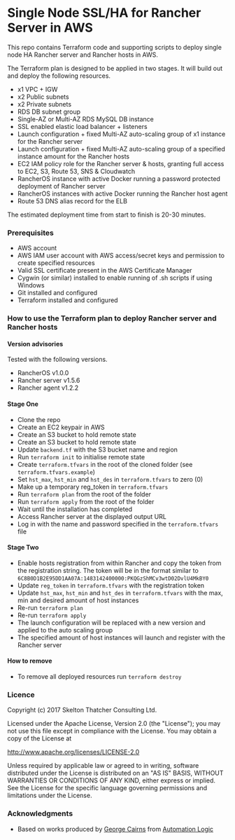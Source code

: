 # Single Node SSL/HA for Rancher Server in AWS

This repo contains Terraform code and supporting scripts to deploy single node HA Rancher server and Rancher hosts in AWS.

The Terraform plan is designed to be applied in two stages. It will build out and deploy the following resources.

* x1 VPC + IGW
* x2 Public subnets
* x2 Private subnets
* RDS DB subnet group
* Single-AZ or Multi-AZ RDS MySQL DB instance
* SSL enabled elastic load balancer + listeners
* Launch configuration + fixed Multi-AZ auto-scaling group of x1 instance for the Rancher server
* Launch configuration + fixed Multi-AZ auto-scaling group of a specified instance amount for the Rancher hosts
* EC2 IAM policy role for the Rancher server & hosts, granting full access to EC2, S3, Route 53, SNS & Cloudwatch
* RancherOS instance with active Docker running a password protected deployment of Rancher server
* RancherOS instances with active Docker running the Rancher host agent
* Route 53 DNS alias record for the ELB

The estimated deployment time from start to finish is 20-30 minutes.

### Prerequisites

* AWS account
* AWS IAM user account with AWS access/secret keys and permission to create specified resources
* Valid SSL certificate present in the AWS Certificate Manager
* Cygwin (or similar) installed to enable running of .sh scripts if using Windows
* Git installed and configured
* Terraform installed and configured

### How to use the Terraform plan to deploy Rancher server and Rancher hosts

#### Version advisories
Tested with the following versions.

* RancherOS v1.0.0
* Rancher server v1.5.6
* Rancher agent v1.2.2

#### Stage One

* Clone the repo
* Create an EC2 keypair in AWS
* Create an S3 bucket to hold remote state
* Create an S3 bucket to hold remote state
* Update `backend.tf` with the S3 bucket name and region
* Run `terraform init` to initialise remote state
* Create `terraform.tfvars` in the root of the cloned folder (see `terraform.tfvars.example`)
* Set `hst_max`, `hst_min` and `hst_des` in `terraform.tfvars` to zero (0)
* Make up a temporary reg_token in `terraform.tfvars`
* Run `terraform plan` from the root of the folder
* Run `terraform apply` from the root of the folder
* Wait until the installation has completed
* Access Rancher server at the displayed output URL
* Log in with the name and password specified in the `terraform.tfvars` file

#### Stage Two
* Enable hosts registration from within Rancher and copy the token from the registration string. The token will be in the format similar to `6C8B0D1B2E95DD1AA07A:1483142400000:PKQGzShMCv3wtD02DvlU4MkBY0`
* Update `reg_token` in `terraform.tfvars` with the registration token
* Update `hst_max`, `hst_min` and `hst_des` in `terraform.tfvars` with the max, min and desired amount of host instances
* Re-run `terraform plan`
* Re-run `terraform apply`
* The launch configuration will be replaced with a new version and applied to the auto scaling group
* The specified amount of host instances will launch and register with the Rancher server

#### How to remove
* To remove all deployed resources run `terraform destroy`

### Licence

Copyright (c) 2017 Skelton Thatcher Consulting Ltd.

Licensed under the Apache License, Version 2.0 (the "License"); you may not use this file except in compliance with the License. You may obtain a copy of the License at

http://www.apache.org/licenses/LICENSE-2.0

Unless required by applicable law or agreed to in writing, software distributed under the License is distributed on an "AS IS" BASIS, WITHOUT WARRANTIES OR CONDITIONS OF ANY KIND, either express or implied. See the License for the specific language governing permissions and limitations under the License.

### Acknowledgments

* Based on works produced by [George Cairns](https://www.linkedin.com/in/george-cairns-9624b621/) from [Automation Logic](http://www.automationlogic.com/)

